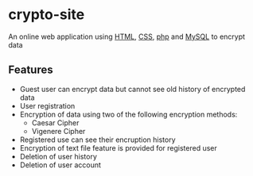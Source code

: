 # crypto-site

An online web application using [HTML](https://www.w3schools.com/html/), [CSS](https://www.w3schools.com/css/), [php](http://php.net/manual/en/tutorial.php) and [MySQL](https://dev.mysql.com/doc/refman/8.0/en/) to encrypt data 

## Features

* Guest user can encrypt data but cannot see old history of encrypted data
* User registration
* Encryption of data using two of the following encryption methods:
  * Caesar Cipher
  * Vigenere Cipher
* Registered use can see their encruption history
* Encryption of text file feature is provided for registered user
* Deletion of user history 
* Deletion of user account
